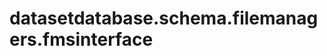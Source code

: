 <h1 id="datasetdatabase.schema.filemanagers.fmsinterface">datasetdatabase.schema.filemanagers.fmsinterface</h1>


